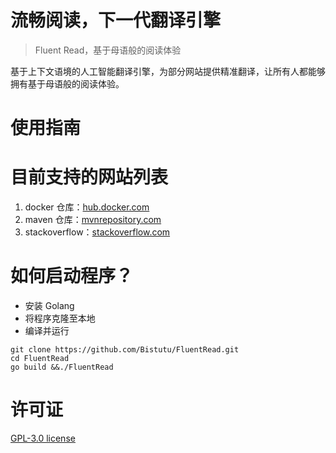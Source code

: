 # 流畅阅读，下一代翻译引擎
> Fluent Read，基于母语般的阅读体验
>

基于上下文语境的人工智能翻译引擎，为部分网站提供精准翻译，让所有人都能够拥有基于母语般的阅读体验。



# 使用指南





# 目前支持的网站列表

1. docker 仓库：[hub.docker.com](https://hub.docker.com)
2. maven 仓库：[mvnrepository.com](https://mvnrepository.com/)
3. stackoverflow：[stackoverflow.com](https://stackoverflow.com/)



# 如何启动程序？

- 安装 Golang
- 将程序克隆至本地
- 编译并运行

```shell
git clone https://github.com/Bistutu/FluentRead.git
cd FluentRead
go build &&./FluentRead
```



# 许可证

[GPL-3.0 license](https://github.com/Bistutu/FluentRead#)



